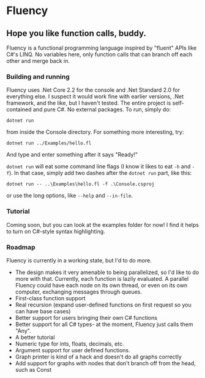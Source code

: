# Fluency
## Hope you like function calls, buddy.


Fluency is a functional programming language inspired by "fluent" APIs like C#'s LINQ. No variables here, only function calls that can branch off each other and merge back in.


### Building and running
Fluency uses .Net Core 2.2 for the console and .Net Standard 2.0 for everything else. I suspect it would work fine with earlier versions, .Net framework, and the like, but I haven't tested. The entire project is self-contained and pure C#. No external packages. To run, simply do:

`dotnet run`

from inside the Console directory. For something more interesting, try:

`dotnet run ../Examples/hello.fl`

And type and enter something after it says "Ready!"

`dotnet run` will eat some command line flags (I know it likes to eat `-h` and `-f`). In that case, simply add two dashes after the `dotnet run` part, like this:

`dotnet run -- ..\Examples\hello.fl -f .\Console.csproj`

or use the long options, like `--help` and `--in-file`.

### Tutorial
Coming soon, but you can look at the examples folder for now!
I find it helps to turn on C#-style syntax highlighting.

### Roadmap
Fluency is currently in a working state, but I'd to do more.
- The design makes it very amenable to being parallelized, so I'd like to do more with that. Currently, each function is lazily evaluated. A parallel Fluency could have each node on its own thread, or even on its own computer, exchanging messages through queues.
- First-class function support
- Real recursion (expand user-defined functions on first request so you can have base cases)
- Better support for users bringing their own C# functions
- Better support for all C# types- at the moment, Fluency just calls them "Any".
- A better tutorial
- Numeric type for ints, floats, decimals, etc.
- Argument support for user defined functions.
- Graph printer is kind of a hack and doesn't do all graphs correctly
- Add support for graphs with nodes that don't branch off from the head, such as Const
